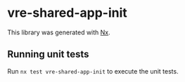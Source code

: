 # vre-shared-app-init

This library was generated with [Nx](https://nx.dev).

## Running unit tests

Run `nx test vre-shared-app-init` to execute the unit tests.

